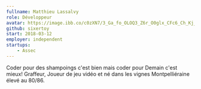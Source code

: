 ```yaml
---
fullname: Matthieu Lassalvy
role: Développeur
avatar: https://image.ibb.co/c0zXN7/3_Ga_fo_OLOQ3_Z6r_O0glx_CFc6_Ch_Kj_Tmp_KNQm_E8_JNPG5t4.jpg
github: sixertoy
start: 2018-03-12
employer: independent
startups:
    - Assec
---
```


Coder pour des shampoings c'est bien mais coder pour Demain c'est mieux! Graffeur, Joueur de jeu vidéo et né dans les vignes Montpelliéraine élevé au 80/86.
